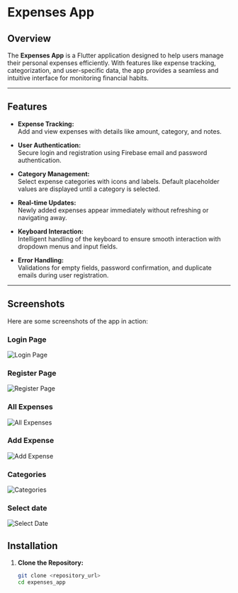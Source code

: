 # Expenses App

## Overview

The **Expenses App** is a Flutter application designed to help users manage their personal expenses efficiently. With features like expense tracking, categorization, and user-specific data, the app provides a seamless and intuitive interface for monitoring financial habits.

---

## Features

- **Expense Tracking:**  
  Add and view expenses with details like amount, category, and notes.

- **User Authentication:**  
  Secure login and registration using Firebase email and password authentication.

- **Category Management:**  
  Select expense categories with icons and labels. Default placeholder values are displayed until a category is selected.

- **Real-time Updates:**  
  Newly added expenses appear immediately without refreshing or navigating away.

- **Keyboard Interaction:**  
  Intelligent handling of the keyboard to ensure smooth interaction with dropdown menus and input fields.

- **Error Handling:**  
  Validations for empty fields, password confirmation, and duplicate emails during user registration.

---

## Screenshots
Here are some screenshots of the app in action:
### Login Page


![Login Page](assets/images/test.png)

### Register Page
![Register Page](assets/images/register.png)

### All Expenses
![All Expenses](assets/images/all_expenses.png)

### Add Expense
![Add Expense](assets/images/add_expense_example.png)

### Categories
![Categories](assets/images/categories.png)

### Select date
![Select Date](assets/images/select_date.png)


## Installation

1. **Clone the Repository:**
   ```bash
   git clone <repository_url>
   cd expenses_app
